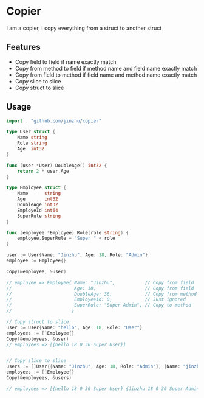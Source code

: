 # Copier

  I am a copier, I copy everything from a struct to another struct

## Features

* Copy field to field if name exactly match
* Copy from method to field if method name and field name exactly match
* Copy from field to method if field name and method name exactly match
* Copy slice to slice
* Copy struct to slice

## Usage

```go
import . "github.com/jinzhu/copier"

type User struct {
	Name string
	Role string
	Age  int32
}

func (user *User) DoubleAge() int32 {
	return 2 * user.Age
}

type Employee struct {
	Name      string
	Age       int32
	DoubleAge int32
	EmployeId int64
	SuperRule string
}

func (employee *Employee) Role(role string) {
	employee.SuperRule = "Super " + role
}

user := User{Name: "Jinzhu", Age: 18, Role: "Admin"}
employee := Employee{}

Copy(&employee, &user)

// employee => Employee{ Name: "Jinzhu",           // Copy from field
//                       Age: 18,                  // Copy from field
//                       DoubleAge: 36,            // Copy from method
//                       EmployeeId: 0,            // Just ignored
//                       SuperRule: "Super Admin", // Copy to method
//                      }

// Copy struct to slice
user := User{Name: "hello", Age: 18, Role: "User"}
employees := []Employee{}
Copy(&employees, &user)
// employees => [{hello 18 0 36 Super User}]


// Copy slice to slice
users := []User{{Name: "Jinzhu", Age: 18, Role: "Admin"}, {Name: "jinzhu 2", Age: 30, Role: "Dev"}}
employees := []Employee{}
Copy(&employees, &users)

// employees => [{hello 18 0 36 Super User} {Jinzhu 18 0 36 Super Admin} {jinzhu 2 30 0 60 Super Dev}]
```
